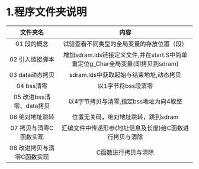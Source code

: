 # 1.程序文件夹说明
| 文件夹名 |  内容 | 
| :---: |  :---: |
| 01 段的概念 | 试验查看不同类型的全局变量的存放位置（段） | 
| 02 引入链接脚本 | 增加sdram.lds链接定义文件,并在start.S中简单重定位g_Char全局变量(即拷贝到sdram) |
| 03 data动态拷贝 | sdram.lds中获取起始与结束地址,动态拷贝 |
| 04 bss清零 | 以1字节将bss段清零 |
| 05 改进bss清零、data拷贝 | 以4字节拷贝与清零,指定bss地址为向4取整 |
| 06 绝对地址跳转 | 位置无关码，绝对地址跳转，跳到sdram |
| 07 拷贝与清零C函数实现 | 汇编文件中传递形参(地址信息及长度)给C函数进行拷贝与清除 |
| 08 改进拷贝与清零C函数实现 | C函数进行拷贝与清除 |